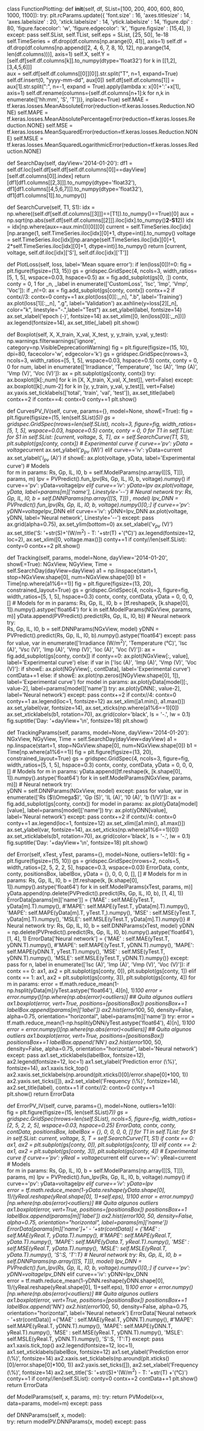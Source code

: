 class FunctionPlotting:
  def __init__(self, df, SList=[100, 200, 400, 600, 800, 1000, 1100]): 
    try:
      plt.rcParams.update({
        'font.size'       : 16,
        'axes.titlesize'  : 14, 
        'axes.labelsize'  : 20,
        'xtick.labelsize' : 14,
        'ytick.labelsize' : 14,
        'figure.dpi'      : 80,
        'figure.facecolor': 'w',
        'figure.edgecolor': 'k',
        'figure.figsize'  : [15,4],
        })
    except:
      pass
    self.SList, self.TList, self.eps = SList, [25, 50], 1e-18
    self.TimeSeries = df.drop(df.columns[np.arange(0, 41)], axis=1)
    self.df  = df.drop(df.columns[np.append([2, 4, 6, 7, 8, 10, 12], np.arange(14, len(df.columns)))], axis=1)
    self.X, self.Y = [self.df[self.df.columns[k]].to_numpy(dtype='float32') for k in [[1,2],[3,4,5,6]]]          
    aux = self.df[self.df.columns[[0]][0]].str.split("T", n=1, expand=True)
    self.df.insert(0, "yyyy-mm-dd", aux[0])
    self.df[self.df.columns[1]] = aux[1].str.split(":", n=-1, expand = True).apply(lambda x: x[0]+':'+x[1], axis=1)
    self.df.rename(columns={self.df.columns[n+1]:k for n,k in enumerate(['hh:mm', 'S', 'T'])}, inplace=True)
    self.MAE  = tf.keras.losses.MeanAbsoluteError(reduction=tf.keras.losses.Reduction.NONE)
    self.MAPE = tf.keras.losses.MeanAbsolutePercentageError(reduction=tf.keras.losses.Reduction.NONE)
    self.MSE  = tf.keras.losses.MeanSquaredError(reduction=tf.keras.losses.Reduction.NONE)
    self.MSLE = tf.keras.losses.MeanSquaredLogarithmicError(reduction=tf.keras.losses.Reduction.NONE)

  def SearchDay(self, dayView='2014-01-20'):
    df1 = self.df.loc[self.df[self.df[self.df.columns[0]]==dayView][self.df.columns[0]].index]
    return [df1[df1.columns[[2,3]]].to_numpy(dtype='float32'), 
            df1[df1.columns[[4,5,6,7]]].to_numpy(dtype='float32'), 
            df1[df1.columns[1]].to_numpy()] 

  def SearchCurve(self, T1, S1):
    idx = np.where((self.df[self.df.columns[[3]]]==[T1]).to_numpy()==True)[0]
    aux = np.sqrt(np.abs(self.df[self.df.columns[[2]]].iloc[idx].to_numpy()**2-S1**2))
    idx = idx[np.where(aux==aux.min())[0]][0]
    current = self.TimeSeries.iloc[idx][np.arange(1, self.TimeSeries.iloc[idx][0]+1, dtype=int)].to_numpy()
    voltage = self.TimeSeries.iloc[idx][np.arange(self.TimeSeries.iloc[idx][0]+1, 2*self.TimeSeries.iloc[idx][0]+1, dtype=int)].to_numpy()
    return [current, voltage, self.df.iloc[idx]['S'], self.df.iloc[idx]['T']]

  def PlotLoss(self, loss, label='Mean square error'):
    if len(loss[0])!=0:
      fig = plt.figure(figsize=(13, 15))
      gs = gridspec.GridSpec(4, ncols=3, width_ratios=[5, 1, 5], wspace=0.03, hspace=0.5)
      ax = fig.add_subplot(gs[0, :])
      contx, conty = 0, 1
      for _n, _label  in enumerate(['CustomLoss', 'Isc', 'Imp', 'Vmp', 'Voc']):
        if _n!=0:
          ax = fig.add_subplot(gs[conty, contx])
          contx+=2
          if contx//3: 
            contx=0
            conty+=1
        ax.plot(loss[0][:,_n], ".b", label='Training')
        ax.plot(loss[1][:,_n], ".g", label='Validation')
        ax.axhline(y=loss[2][_n], color="k", linestyle="-.",label="Test")
        ax.set_ylabel(label, fontsize=14)
        ax.set_xlabel('epoch (-)', fontsize=14)
        ax.set_xlim([0, len(loss[0][:,_n])])
        ax.legend(fontsize=14), ax.set_title(_label)
      plt.show() 

  def Boxplot(self, X, X_train, X_val, X_test, y, y_train, y_val, y_test):
    np.warnings.filterwarnings('ignore', category=np.VisibleDeprecationWarning)
    fig = plt.figure(figsize=(15, 10), dpi=80, facecolor='w', edgecolor='k')
    gs  = gridspec.GridSpec(nrows=3, ncols=3, width_ratios=[5, 1, 5], wspace=0.03, hspace=0.5)
    contx, conty = 0, 0
    for num, label in enumerate(['Irradiance', 'Temperature', 'Isc (A)', 'Imp (A)', 'Vmp (V)', 'Voc (V)']):
      ax = plt.subplot(gs[conty, contx])
      try:
        ax.boxplot([k[:,num] for k in [X, X_train, X_val, X_test]], vert=False)
      except:
        ax.boxplot([k[:,num-2] for k in [y, y_train, y_val, y_test]], vert=False)
      ax.yaxis.set_ticklabels(['total', 'train', 'val', 'test']), ax.set_title(label)
      contx+=2
      if contx==4:
        contx=0
        conty+=1
    plt.show() 

  def CurvesPV_IV(self, curve, params={}, model=None, showE=True):
    fig = plt.figure(figsize=(15, len(self.SList)*5))
    gs  = gridspec.GridSpec(nrows=len(self.SList), ncols=3, figure=fig, width_ratios=[5, 1, 5], wspace=0.03, hspace=0.5)
    contx, conty = 0, 0
    for T1 in self.TList:
      for S1 in self.SList:
        [current, voltage,  S, T], ax = self.SearchCurve(T1, S1), plt.subplot(gs[conty, contx])
        # Experimental curve
        if curve=='pv':
          yData = voltage*current 
          ax.set_ylabel('$p_{pv}$ (W)')
        elif curve=='iv':
          yData=current
        ax.set_ylabel('$i_{pv}$ (A)')
        if showE:
          ax.plot(voltage, yData, label='Experimental curve')
        # Models      
        for m in params:
          Rs, Gp, IL, I0, b = self.ModelParams(np.array([[S, T]]), params, m)
          Ipv = PVPredict().fun_Ipv(Rs, Gp, IL, I0, b, voltage).numpy()
          if curve=='pv': 
            yData=voltage*Ipv
          elif curve=='iv':
            yData=Ipv
          ax.plot(voltage, yData, label=params[m]['name'], Linestyle='--')
        # Neural network
        try:
          Rs, Gp, IL, I0, b  = self.DNNParams(np.array([[S, T]])  , model)
          Ipv_DNN = PVPredict().fun_Ipv(Rs, Gp, IL, I0, b, voltage).numpy()[0,:]
          if curve=='pv':
            yDNN=voltage*Ipv_DNN
          elif curve=='iv':
            yDNN=Ipv_DNN
          ax.plot(voltage, yDNN, label='Neural network', Linestyle='--')
        except:
          pass
        ax.grid(alpha=0.75), 
        ax.set_ylim(bottom=0)
        ax.set_xlabel('$v_{pv}$ (V)')
        ax.set_title('S: '+str(S)+'(W/m$^2$) - T: '+str(T) +'(°C)')
        ax.legend(fontsize=12, loc=2), ax.set_xlim([0, voltage.max()])
        conty+=1
        if conty//len(self.SList):
          conty=0
          contx+=2
    plt.show()

  def Tracking(self, params, model=None, dayView='2014-01-20', showE=True):
    NGxView, NGyView, Time = self.SearchDay(dayView=dayView)
    a1  = np.linspace(start=1, stop=NGxView.shape[0], num=NGxView.shape[0])
    b1  = Time[np.where(a1%6==1)]
    fig = plt.figure(figsize=(13, 20), constrained_layout=True)
    gs  = gridspec.GridSpec(4, ncols=3, figure=fig, width_ratios=[5, 1, 5], hspace=0.3)
    contx, conty, contData, yData = 0, 0, 0, []
    # Models
    for m in params:
      Rs, Gp, IL, I0, b = [tf.reshape(k, [k.shape[0], 1]).numpy().astype('float64') for k in self.ModelParams(NGxView, params, m)]
      yData.append(PVPredict().predict(Rs, Gp, IL, I0, b))
    # Neural network
    try:       
      Rs, Gp, IL, I0, b  = self.DNNParams(NGxView, model)
      yDNN = PVPredict().predict(Rs, Gp, IL, I0, b).numpy().astype('float64')
    except:
      pass
    for value, var in enumerate(['Irradiance (W/m$^2$)', 'Temperature (°C)', 'Isc (A)', 
                                 'Vsc (V)', 'Imp (A)', 'Vmp (V)', 'Ioc (A)', 'Voc (V)']):
      ax = fig.add_subplot(gs[conty, contx])
      if conty==0:
        ax.plot(NGxView[:, value], label='Experimental curve')
      else:
        if var in ['Isc (A)', 'Imp (A)', 'Vmp (V)', 'Voc (V)']:
          if showE:
            ax.plot(NGyView[:, contData], label='Experimental curve')
          contData+=1
        else:
          if showE:
            ax.plot(np.zeros([NGyView.shape[0], 1]), label='Experimental curve')
        for model in params:
          ax.plot(yData[model][:, value-2], label=params[model]['name'])
        try: 
          ax.plot(yDNN[:, value-2], label='Neural network')
        except:
          pass
      contx+=2
      if contx//4:
        contx=0
        conty+=1 
      ax.legend(loc=1, fontsize=12)
      ax.set_xlim([a1.min(), a1.max()])
      ax.set_ylabel(var, fontsize=14), ax.set_xticks(np.where(a1%6==1)[0])
      ax.set_xticklabels(b1, rotation=70), ax.grid(color='black', ls = '-.', lw = 0.1)
    fig.suptitle('Day: '+dayView+'\n', fontsize=18)
    plt.show()

  def TrackingParams(self, params, model=None, dayView='2014-01-20'):
    NGxView, NGyView, Time = self.SearchDay(dayView=dayView)
    a1  = np.linspace(start=1, stop=NGxView.shape[0], num=NGxView.shape[0])
    b1  = Time[np.where(a1%6==1)]
    fig = plt.figure(figsize=(13, 20), constrained_layout=True)
    gs  = gridspec.GridSpec(4, ncols=3, figure=fig, width_ratios=[5, 1, 5], hspace=0.3)
    contx, conty, contData, yData = 0, 0, 0, []
    # Models
    for m in params:
      yData.append([tf.reshape(k, [k.shape[0], 1]).numpy().astype('float64') for k in self.ModelParams(NGxView, params, m)]) 
    # Neural network
    try:       
      yDNN = self.DNNParams(NGxView, model)
    except:
      pass
    for value, var in enumerate(['Rs ($\\Omega$)', 'Gp (S)', 'IL (A)', 'I0 (A)', 'b (1/V)']):
      ax = fig.add_subplot(gs[conty, contx])
      for model in params:
        ax.plot(yData[model][value], label=params[model]['name'])
      try:
        ax.plot(yDNN[value], label='Neural network')
      except:
          pass
      contx+=2
      if contx//4:
        contx=0
        conty+=1 
      ax.legend(loc=1, fontsize=12)
      ax.set_xlim([a1.min(), a1.max()])
      ax.set_ylabel(var, fontsize=14), ax.set_xticks(np.where(a1%6==1)[0])
      ax.set_xticklabels(b1, rotation=70), ax.grid(color='black', ls = '-.', lw = 0.1)
    fig.suptitle('Day: '+dayView+'\n', fontsize=18)
    plt.show()

  def Error(self, xTest, yTest, params={}, model=None, outliers=1e10):
    fig  = plt.figure(figsize=(15, 10))
    gs  = gridspec.GridSpec(nrows=2, ncols=5, width_ratios=[2, 5, 2, 2, 5], hspace=0.3, wspace=0.03)
    ErrorData, contx, conty, positionsBox, labelBox, yData = {}, 0, 0, 0, [], []
    # Models
    for m in params:
      Rs, Gp, IL, I0, b = [tf.reshape(k, [k.shape[0], 1]).numpy().astype('float64') for k in self.ModelParams(xTest, params, m)]
      yData.append(np.delete(PVPredict().predict(Rs, Gp, IL, I0, b), [1, 4], 1))
      ErrorData[params[m]['name']] = {'MAE' : self.MAE(yTest.T,  yData[m].T).numpy(),
                                      #'MAPE': self.MAPE(yTest.T, yData[m].T).numpy(),
                                      'MAPE': self.MAPE(yData[m].T, yTest.T,).numpy(),
                                      'MSE' : self.MSE(yTest.T,  yData[m].T).numpy(),
                                      'MSLE': self.MSLE(yTest.T, yData[m].T).numpy()}
    # Neural network
    try: 
      Rs, Gp, IL, I0, b  = self.DNNParams(xTest, model)
      yDNN = np.delete(PVPredict().predict(Rs, Gp, IL, I0, b).numpy().astype('float64'), [1, 4], 1)
      ErrorData['Neural network'] = {'MAE' : self.MAE(yTest.T,  yDNN.T).numpy(),
                                     #'MAPE': self.MAPE(yTest.T, yDNN.T).numpy(),
                                     'MAPE': self.MAPE(yDNN.T, yTest.T).numpy(),
                                     'MSE' : self.MSE(yTest.T,  yDNN.T).numpy(),
                                     'MSLE': self.MSLE(yTest.T, yDNN.T).numpy()}
    except:
      pass
    for n, label in enumerate(['Isc (A)', 'Imp (A)', 'Vmp (V)', 'Voc (V)']):
      if contx == 0:
        ax1, ax2 = plt.subplot(gs[conty, 0]), plt.subplot(gs[conty, 1])
      elif contx == 1:
        ax1, ax2 = plt.subplot(gs[conty, 3]), plt.subplot(gs[conty, 4])
      for m in params:
        error = tf.math.reduce_mean(1-np.hsplit(yData[m]/yTest.astype('float64'), 4)[n], 1)*100
        error = error.numpy()[np.where(np.abs(error)<outliers)] ## Quita algunos outliers 
        ax1.boxplot(error, vert=True, positions=[positionsBox])
        positionsBox+=1
        labelBox.append(params[m]['label'])
        ax2.hist(error*100, 50, density=False, alpha=0.75, orientation="horizontal", label=params[m]['name'])
      try: 
        error = tf.math.reduce_mean(1-np.hsplit(yDNN/yTest.astype('float64'), 4)[n], 1)*100
        error = error.numpy()[np.where(np.abs(error)<outliers)] ## Quita algunos outliers 
        ax1.boxplot(error, vert=True, positions=[positionsBox])
        positionsBox+=1
        labelBox.append('NN')
        ax2.hist(error*100, 50, density=False, alpha=0.75, orientation="horizontal", label='Neural network')
      except:
        pass
      ax1.set_xticklabels(labelBox, fontsize=12), ax2.legend(fontsize=12, loc=1)
      ax1.set_ylabel('Prediction error (\\%)', fontsize=14), ax1.xaxis.tick_top()
      ax2.xaxis.set_ticklabels(np.around(plt.xticks()[0]/error.shape[0]*100, 1))
      ax2.yaxis.set_ticks([]), ax2.set_xlabel('Frequency (\\%)', fontsize=14), 
      ax2.set_title(label), 
      contx+=1
      if contx//2:
        contx=0
        conty+=1    
    plt.show()
    return ErrorData

  def ErrorPV_IV(self, curve, params={}, model=None, outliers=1e10):  
    fig = plt.figure(figsize=(15, len(self.SList)*7))
    gs  = gridspec.GridSpec(nrows=len(self.SList), ncols=5, figure=fig, width_ratios=[2, 5, 2, 2, 5], wspace=0.03, hspace=0.25)
    ErrorData, contx, conty, contData, positionsBox, labelBox = {}, 0, 0, 0, 0, []
    for T1 in self.TList:
      for S1 in self.SList:
        current, voltage,  S, T = self.SearchCurve(T1, S1)
        if contx == 0:
          ax1, ax2 = plt.subplot(gs[conty, 0]), plt.subplot(gs[conty, 1])
        elif contx == 2:
          ax1, ax2 = plt.subplot(gs[conty, 3]), plt.subplot(gs[conty, 4])
        # Experimental curve
        if curve=='pv':
          yReal = voltage*current
        elif curve=='iv':
          yReal=current   
        # Models   
        for m in params:
          Rs, Gp, IL, I0, b = self.ModelParams(np.array([[S, T]]), params, m)
          Ipv = PVPredict().fun_Ipv(Rs, Gp, IL, I0, b, voltage).numpy()
          if curve=='pv': 
            yData=voltage*Ipv
          elif curve=='iv':
            yData=Ipv                  
          error = tf.math.reduce_mean(1-yData.reshape(yData.shape[0], 1)/(yReal.reshape(yReal.shape[0], 1)+self.eps), 1)*100
          error = error.numpy()[np.where(np.abs(error)<outliers)] ## Quita algunos outliers 
          ax1.boxplot(error, vert=True, positions=[positionsBox])
          positionsBox+=1
          labelBox.append(params[m]['label'])
          ax2.hist(error*100, 50, density=False, alpha=0.75, orientation="horizontal", label=params[m]['name'])
          ErrorData[params[m]['name']+' - '+str(contData)] = {'MAE' : self.MAE(yReal.T,  yData.T).numpy(),
                                                              #'MAPE': self.MAPE(yReal.T, yData.T).numpy(),
                                                              'MAPE': self.MAPE(yData.T, yReal.T).numpy(),
                                                              'MSE' : self.MSE(yReal.T,  yData.T).numpy(),
                                                              'MSLE': self.MSLE(yReal.T, yData.T).numpy(), 
                                                              'S':S, 'T':T} 
        # Neural network
        try:
          Rs, Gp, IL, I0, b  = self.DNNParams(np.array([[S, T]]), model)
          Ipv_DNN = PVPredict().fun_Ipv(Rs, Gp, IL, I0, b, voltage).numpy()[0,:]
          if curve=='pv':
            yDNN=voltage*Ipv_DNN
          elif curve=='iv':
            yDNN=Ipv_DNN      
          error = tf.math.reduce_mean(1-yDNN.reshape(yDNN.shape[0], 1)/(yReal.reshape(yReal.shape[0], 1)+self.eps), 1)*100
          error = error.numpy()[np.where(np.abs(error)<outliers)] ## Quita algunos outliers     
          ax1.boxplot(error, vert=True, positions=[positionsBox])
          positionsBox+=1
          labelBox.append('NN')
          ax2.hist(error*100, 50, density=False, alpha=0.75, orientation="horizontal", label='Neural network')
          ErrorData['Neural network - '+str(contData)] ={'MAE' : self.MAE(yReal.T,  yDNN.T).numpy(),
                                                         #'MAPE': self.MAPE(yReal.T, yDNN.T).numpy(),
                                                         'MAPE': self.MAPE(yDNN.T, yReal.T).numpy(),
                                                         'MSE' : self.MSE(yReal.T,  yDNN.T).numpy(),
                                                         'MSLE': self.MSLE(yReal.T, yDNN.T).numpy(), 
                                                         'S':S, 'T':T} 
        except:
          pass
        ax1.xaxis.tick_top()
        ax2.legend(fontsize=12, loc=1), ax1.set_xticklabels(labelBox, fontsize=12)
        ax1.set_ylabel('Prediction error (\\%)', fontsize=14)
        ax2.xaxis.set_ticklabels(np.around(plt.xticks()[0]/error.shape[0]*100, 1))
        ax2.yaxis.set_ticks([]), ax2.set_xlabel('Frequency (\\%)', fontsize=14)
        ax2.set_title('S: '+str(S)+'(W/m$^2$) - T: '+str(T) +'(°C)')        
        conty+=1
        if conty//len(self.SList):
          conty=0
          contx+=2
        contData+=1
    plt.show()
    return ErrorData
    
  def ModelParams(self, x, params, m):
    try:
      return PVModel(x=x, data=params, model=m)
    except:
      pass

  def DNNParams(self, x, model):   
    try:
      return modelPV.DNNParams(x, model)
    except:
      pass
